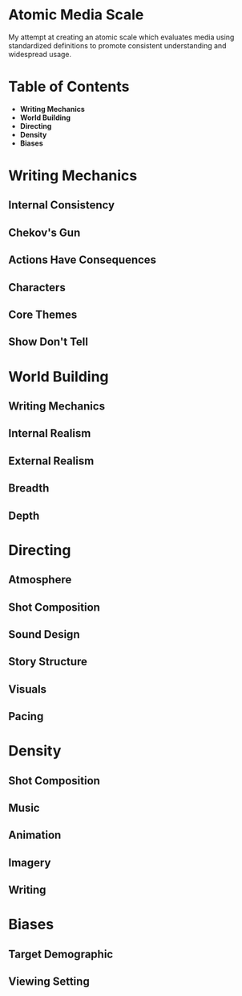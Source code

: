 # Atomic Media Scale
My attempt at creating an atomic scale which evaluates media using standardized definitions to promote consistent understanding and widespread usage.

# **Table of Contents**
- **Writing Mechanics**
- **World Building**
- **Directing**
- **Density**
- **Biases**

# Writing Mechanics
## Internal Consistency
## Chekov's Gun
## Actions Have Consequences
## Characters
## Core Themes
## Show Don't Tell

# World Building
## Writing Mechanics
## Internal Realism
## External Realism
## Breadth
## Depth

# Directing
## Atmosphere
## Shot Composition
## Sound Design
## Story Structure
## Visuals
## Pacing

# Density
## Shot Composition
## Music
## Animation
## Imagery
## Writing

# Biases
## Target Demographic
## Viewing Setting